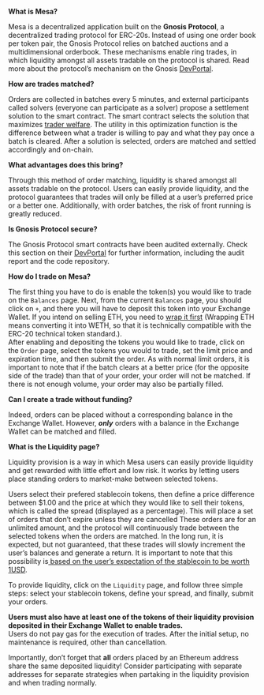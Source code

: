 **What is Mesa?**

Mesa is a decentralized application built on the **Gnosis Protocol**, a decentralized trading protocol for ERC-20s. Instead of using one order book per token pair, the Gnosis Protocol relies on batched auctions and a multidimensional orderbook. These mechanisms enable ring trades, in which liquidity amongst all assets tradable on the protocol is shared. Read more about the protocol’s mechanism on the Gnosis [DevPortal](https://dfusion-docs.dev.gnosisdev.com/docs/introduction1/).

**How are trades matched?**

Orders are collected in batches every 5 minutes, and external participants called solvers (everyone can participate as a solver) propose a settlement solution to the smart contract. The smart contract selects the solution that maximizes [trader welfare](https://dfusion-docs.dev.gnosisdev.com/docs/devguide01/). The utility in this optimization function is the difference between what a trader is willing to pay and what they pay once a batch is cleared. After a solution is selected, orders are matched and settled accordingly and on-chain. 

**What advantages does this bring?**

Through this method of order matching, liquidity is shared amongst all assets tradable on the protocol. Users can easily provide liquidity, and the protocol guarantees that trades will only be filled at a user’s preferred price or a better one.  Additionally, with order batches, the risk of front running is greatly reduced. 

**Is Gnosis Protocol secure?**

The Gnosis Protocol smart contracts have been audited externally. Check this section on their [DevPortal](https://dfusion-docs.dev.gnosisdev.com/docs/devguide04/) for further information, including the audit report and the code repository. 

**How do I trade on Mesa?**

The first thing you have to do is enable the token(s) you would like to trade on the `Balances` page. Next, from the current `Balances` page, you should click on `+`, and there you will have to deposit this token into your Exchange Wallet. If you intend on selling ETH, you need to [wrap it first](https://weth.io/) (Wrapping ETH means converting it into WETH, so that it is technically compatible with the ERC-20 technical token standard.).  
After enabling and depositing the tokens you would like to trade, click on the `Order` page, select the tokens you would to trade, set the limit price and expiration time, and then submit the order. 
As with normal limit orders, it is important to note that if the batch clears at a better price (for the opposite side of the trade) than that of your order, your order will not be matched. If there is not enough volume, your order may also be partially filled. 

**Can I create a trade without funding?**

Indeed, orders can be placed without a corresponding balance in the Exchange Wallet. However, **_only_** orders with a balance in the Exchange Wallet can be matched and filled.  

**What is the Liquidity page?**

Liquidity provision is a way in which Mesa users can easily provide liquidity and get rewarded with little effort and low risk. It works by letting users place standing orders to market-make between selected tokens. 

Users select their prefered stablecoin tokens, then define a price difference between $1.00 and the price at which they would like to sell their tokens, which is called the spread (displayed as a percentage). This will place a set of orders that don’t expire unless they are cancelled These orders are for an unlimited amount, and the protocol will continuously trade between the selected tokens when the orders are matched. In the long run, it is expected, but not guaranteed, that these trades will slowly increment the user’s balances and generate a return. It is important to note that this possibility is[ based on the user’s expectation of the stablecoin to be worth 1USD](https://dfusion-docs.dev.gnosisdev.com/docs/liquidity1/). 

To provide liquidity, click on the `Liquidity` page, and follow three simple steps: select your stablecoin tokens, define your spread, and finally, submit your orders. 

**Users must also have at least one of the tokens of their liquidity provision deposited in their Exchange Wallet to enable trades.**    
Users do not pay gas for the execution of trades. After the initial setup, no maintenance is required, other than cancellation. 

Importantly, don’t forget that **all** orders placed by an Ethereum address share the same deposited liquidity! Consider participating with separate addresses for separate strategies when partaking in the liquidity provision and when trading normally.
